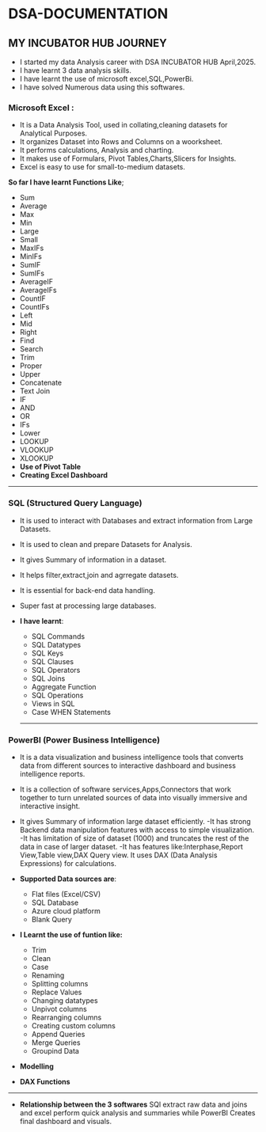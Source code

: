 # DSA-DOCUMENTATION
##  MY INCUBATOR HUB JOURNEY     
- I started my data Analysis career with DSA INCUBATOR HUB April,2025.
- I have learnt 3 data analysis skills.
- I have learnt the use of microsoft excel,SQL,PowerBi.
- I have solved Numerous data using this softwares.

### Microsoft Excel :

- It is a Data Analysis Tool, used in collating,cleaning datasets for Analytical Purposes.
- It organizes Dataset into Rows and Columns on a woorksheet.
- It performs calculations, Analysis and charting.
- It makes use of Formulars, Pivot Tables,Charts,Slicers for Insights.
- Excel is easy to use for small-to-medium datasets.

**So far I have learnt Functions Like**;
  - Sum
  - Average
  - Max
  - Min
  - Large
  - Small
  - MaxIFs
  - MinIFs
  - SumIF
  - SumIFs
  - AverageIF
  - AverageIFs
  - CountIF
  - CountIFs
  - Left
  - Mid
  - Right
  - Find
  - Search
  - Trim 
  - Proper
  - Upper
  - Concatenate
  - Text Join
  - IF
  - AND
  - OR
  - IFs
  - Lower
  - LOOKUP
  - VLOOKUP
  - XLOOKUP
- **Use of Pivot Table**
- **Creating Excel Dashboard**
  
---

### SQL (Structured Query Language)

- It is used to interact with Databases and extract information from Large Datasets.
- It is used to clean and prepare Datasets for Analysis.
- It gives Summary of information in a dataset.
- It helps filter,extract,join and agrregate datasets.
- It is essential for back-end data handling.
- Super fast at processing large databases.
 - **I have learnt**:
   - SQL Commands
   - SQL Datatypes
   - SQL Keys
   - SQL Clauses
   - SQL Operators
   - SQL Joins
   - Aggregate Function
   - SQL Operations
   - Views in SQL
   - Case WHEN Statements
  
    ---

### PowerBI (Power Business Intelligence)

- It is a data visualization and business intelligence tools that converts data from different sources to interactive dashboard and business intelligence reports.
- It is a collection of software services,Apps,Connectors that work together to turn unrelated sources of data into visually immersive and interactive insight.
- It gives Summary of information large dataset efficiently.
-It has strong Backend data manipulation features with access to simple visualization.
-It has limitation of size of dataset (1000) and truncates the rest of the data in case of larger dataset.
-It has features like:Interphase,Report View,Table view,DAX Query view.
It uses DAX (Data Analysis Expressions) for calculations.
  
 - **Supported Data sources are**:
    - Flat files (Excel/CSV)
    - SQL Database
    - Azure cloud platform
    - Blank Query
- **I Learnt the use of funtion like:**
   - Trim
   - Clean
   - Case
   - Renaming
   - Splitting columns
   - Replace  Values
   - Changing datatypes
   - Unpivot columns
   - Rearranging columns
   - Creating custom columns
   - Append Queries
   - Merge Queries
   - Groupind Data
- **Modelling**
- **DAX Functions**
     
    
---

  - **Relationship between the 3 softwares**
    SQl extract raw data and joins and excel perform quick analysis and summaries while PowerBI Creates final dashboard and visuals.
    
 


